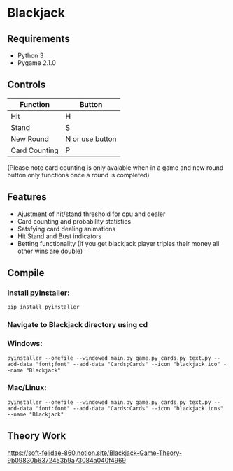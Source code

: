 # Blackjack
 
## Requirements
- Python 3
- Pygame 2.1.0

## Controls
|Function|Button|
|--|--|
|Hit|H|
|Stand|S|
|New Round|N or use button|
|Card Counting|P|

(Please note card counting is only avalable when in a game and new round button only functions once a round is completed)

## Features
- Ajustment of hit/stand threshold for cpu and dealer
- Card counting and probability statistics
- Satsfying card dealing animations
- Hit Stand and Bust indicators
- Betting functionality (If you get blackjack player triples their money all other wins are double)


## Compile

### Install pyInstaller:
	pip install pyinstaller
	
### Navigate to Blackjack directory using cd

### Windows:

    pyinstaller --onefile --windowed main.py game.py cards.py text.py --add-data "font;font" --add-data "Cards;Cards" --icon "blackjack.ico" --name "Blackjack"


### Mac/Linux:

    pyinstaller --onefile --windowed main.py game.py cards.py text.py --add-data "font:font" --add-data "Cards:Cards" --icon "blackjack.icns" --name "Blackjack"
	

## Theory Work

https://soft-felidae-860.notion.site/Blackjack-Game-Theory-9b09830b6372453b9a73084a040f4969
